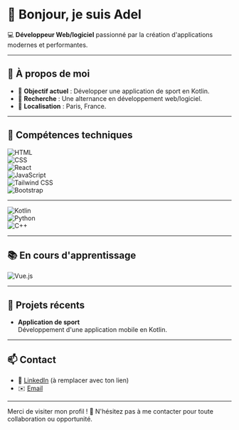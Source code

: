 # 👋 Bonjour, je suis Adel 

💻 **Développeur Web/logiciel** passionné par la création d'applications modernes et performantes.  

---

## 🌟 À propos de moi  
- 🎯 **Objectif actuel** : Développer une application de sport en Kotlin.  
- 🚀 **Recherche** : Une alternance en développement web/logiciel.  
- 📍 **Localisation** : Paris, France.  

---

## 🔧 Compétences techniques  
 
![HTML](https://img.shields.io/badge/-HTML5-E34F26?logo=html5&logoColor=white&style=flat)  
![CSS](https://img.shields.io/badge/-CSS3-1572B6?logo=css3&logoColor=white&style=flat)  
![React](https://img.shields.io/badge/-React-61DAFB?logo=react&logoColor=white&style=flat)  
![JavaScript](https://img.shields.io/badge/-JavaScript-F7DF1E?logo=javascript&logoColor=black&style=flat)  
![Tailwind CSS](https://img.shields.io/badge/-Tailwind%20CSS-06B6D4?logo=tailwindcss&logoColor=white&style=flat)  
![Bootstrap](https://img.shields.io/badge/-Bootstrap-7952B3?logo=bootstrap&logoColor=white&style=flat)  

---

![Kotlin](https://img.shields.io/badge/-Kotlin-0095D5?logo=kotlin&logoColor=white&style=flat)  
![Python](https://img.shields.io/badge/-Python-3776AB?logo=python&logoColor=white&style=flat)  
![C++](https://img.shields.io/badge/-C++-00599C?logo=cplusplus&logoColor=white&style=flat)  

---

## 📚 En cours d'apprentissage  
![Vue.js](https://img.shields.io/badge/-Vue.js-4FC08D?logo=vue.js&logoColor=white&style=flat)  

---

## 🌱 Projets récents  

- **Application de sport**  
  Développement d'une application mobile en Kotlin.  

---

## 📫 Contact  

- 💼 [LinkedIn]([https://www.linkedin.com](https://www.linkedin.com/in/adel-sidi-ahmed/)) (à remplacer avec ton lien)  
- ✉️ [Email](mailto:adelsidiahmed2020@gmail.com)  

---

Merci de visiter mon profil ! 🚀 N'hésitez pas à me contacter pour toute collaboration ou opportunité.
